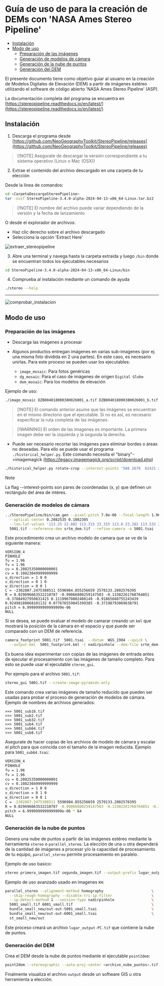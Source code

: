 # Guía de uso de para la creación de DEMs con 'NASA Ames Stereo Pipeline'

<!-- vim-markdown-toc GFM -->

* [Instalación](#instalación)
* [Modo de uso](#modo-de-uso)
    * [Preparación de las imágenes](#preparación-de-las-imágenes)
    * [Generación de modelos de cámara](#generación-de-modelos-de-cámara)
    * [Generación de la nube de puntos](#generación-de-la-nube-de-puntos)
    * [Generación del DEM](#generación-del-dem)

<!-- vim-markdown-toc -->

El presente documento tiene como objetivo guiar al usuario en la creación de Modelos Digitales de Elevación (DEM) a partir de imágenes estéreo utilizando el software de código abierto 'NASA Ames Stereo Pipeline' (ASP).

La documentación completa del programa se encuentra en [https://stereopipeline.readthedocs.io/en/latest/](https://stereopipeline.readthedocs.io/en/latest/)

## Instalación

1. Descarga el programa desde [https://github.com/NeoGeographyToolkit/StereoPipeline/releases](https://github.com/NeoGeographyToolkit/StereoPipeline/releases)

> \[!NOTE\]
> Asegurate de descargar la versión correspondiente a tu sistema operativo (Linux o Mac (OSX))

2. Extrae el contenido del archivo descargado en una carpeta de tu elección

Desde la línea de comandos:

```bash
cd <CarpetaDescargaStereoPipeline>
tar -xvzf StereoPipeline-3.4.0-alpha-2024-04-13-x86_64-Linux.tar.bz2
```

> \[!NOTE\]
> El nombre del archivo puede variar dependiendo de la versión y la fecha de lanzamiento

O desde el explorador de archivos:

- Haz clic derecho sobre el archivo descargado
- Selecciona la opción 'Extract Here'

![extraer_stereopipeline](assets/extraer_stereopipeline.png)

3. Abre una terminal y navega hasta la carpeta extraida y luego `/bin` donde se encuentran todos los ejecutables necesarios

```bash
cd StereoPipeline-3.4.0-alpha-2024-04-13-x86_64-Linux/bin
```

4. Comprueba al instalación mediante un comando de ayuda

```bash
./stereo --help
```
______________________________________________________________________

![comprobar_instalacion](./cli_gifs/extract_and_check.gif)

## Modo de uso

### Preparación de las imágenes

- Descarga las imágenes a procesar

- Algunos productos entregan imágenes en varias sub-imagenes (por ej. una misma foto dividida en 2 una partes). En este caso, es necesario unirlas. Para este proceso se pueden usar los ejecutables:
    - `image_mosaic`: Para fotos genéricas
    - `dg_mosaic`: Para el caso de imágenes de origen `Digital Globe`
    - `dem_mosaic`: Para los modelos de elevación

Ejemplo de uso:

```bash
./image_mosaic DZB00401800038H026001_a.tif DZB00401800038H026001_b.tif -o DZB00401800038H026001.tif --ot byte --blend-radius 2000 --overlap-width 10000
```

> \[!NOTE\]
> El comando anterior asume que las imágenes se encuentran en el mismo directorio que el ejecutable. Si no es así, es necesario especificar la ruta completa de las imágenes.

> \[!WARNING\]
> El orden de las imagenes es importante. La primera imagen debe ser la izquierda y la segunda la derecha.

- Puede ser necesario recortar las imágenes para eliminar bordes o áreas no deseadas. Para ello se puede usar el programa `./historical_helper.py`. Este comando necesita el "binary"->imagemagick (https://legacy.imagemagick.org/script/download.php)

```bash
./historical_helper.py rotate-crop --interest-points '566 2678  62421 2683  62290 33596  465 33595' --input-path DZB00401800038H026001.tif --output-path 6001.tif
```

> [!NOTE]
> La flag --interest-points son pares de coordenadas (x, y) que definen un rectángulo del área de intéres.

### Generación de modelos de cámara

```bash
../StereoPipeline/bin/cam_gen --pixel-pitch 7.0e-06 --focal-length 1.96                             \
  --optical-center 0.2082535 0.1082305                                        \
  --lon-lat-values '113.25 22.882 113.315 23.315 113.6 23.282 113.532 22.85'  \
  5001.tif --reference-dem srtm_dem.tif --refine-camera -o 5001.tsai
```

Este procedimiento crea un archivo modelo de camara que se ve de la siguiente manera:

```
VERSION_4
PINHOLE
fu = 1.96
fv = 1.96
cu = 0.20825350000000001
cv = 0.10823049999999999
u_direction = 1 0 0
v_direction = 0 1 0
w_direction = 0 0 1
C = -2302887.2475388511 5596984.855256659 2570133.2802576395
R = 0.029696663532210787 -0.99066800259147503 -0.13302261768764051 -0.37884927950831415 0.11199670002408149 -0.91865660755243439 0.92498180068101132 0.077676559045399385 -0.37198793069638791
pitch = 6.9999999999999999e-06
NULL
```

Si se desea, se puede evaluar el modelo de camarar creando un `kml` que mostrará la posición de la cámara en el espacio y que puede ser comparado con un DEM de referencia.

```bash
camera_footprint 5001.tif  5001.tsai  --datum  WGS_1984 --quick \
  --output-kml  5001_footprint.kml -t nadirpinhole --dem-file srtm_dem.tif
```

Es buena idea experimentar con copias de las imágenes de entrada antes de ejecutar el procesamiento con las imágenes de tamaño completo.
Para esto se puede usar el ejecutable `stereo_gui`.

Por ejemplo para el archivo `5001.tif`:

```bash
stereo_gui 5001.tif --create-image-pyramids-only
```

Este comando crea varias imágenes de tamaño reducido que pueden ser usadas para probar el proceso de generación de modelos de cámara.
Ejemplo de nombres de archivos generados:

```
>>> 5001_sub16.tif
>>> 5001_sub2.tif
>>> 5001_sub32.tif
>>> 5001_sub4.tif 
>>> 5001_sub64.tif 
>>> 5001_sub8.tif
```

Asegurate de hacer copias de los archivos de modelo de cámara y escalar el pitch para que coincida con el tamaño de la imagen reducida. Ejemplo para `5001_sub64.tsai`:

```bash
VERSION_4
PINHOLE
fu = 1.96
fv = 1.96
cu = 0.20825350000000001
cv = 0.10823049999999999
u_direction = 1 0 0
v_direction = 0 1 0
w_direction = 0 0 1
C = -2302887.2475388511 5596984.855256659 2570133.2802576395
R = 0.029696663532210787 -0.99066800259147503 -0.13302261768764051 -0.37884927950831415 0.11199670002408149 -0.91865660755243439 0.92498180068101132 0.077676559045399385 -0.37198793069638791
pitch = 6.9999999999999999e-06 * 64
NULL
```

### Generación de la nube de puntos

Genera una nube de puntos a partir de las imágenes estéreo mediante la herramienta `stereo` o `parallel_stereo`. La elección de una u otra dependerá de la cantidad de imágenes a procesar y/o la capacidad de procesamiento de tu equipo, `parallel_stereo` permite procesamiento en paralelo.

Ejemplo de uso basico:

```bash
stereo primera_imagen.tif segunda_imagen.tif --output-prefix lugar_output
```

Ejemplo de uso avanzado usado en imagenes `KH`:

```bash
parallel_stereo --alignment-method homography                      \
  --skip-rough-homography --disable-tri-ip-filter                  \
  --ip-detect-method 1 --session-type nadirpinhole                 \
  5001_small.tif 6001_small.tif                                    \
  bundle_small_new/out-out-5001_small.tsai                         \
  bundle_small_new/out-out-6001_small.tsai                         \
  st_small_new/out
```

Este proceso creará un archivo `lugar_output-PC.tif` que contiene la nube de puntos.

### Generación del DEM

Crea el DEM desde la nube de puntos mediante el ejecutable `point2dem`:

```bash
point2dem --stereographic --auto-proj-center <archivo_nube_puntos>.tif
```

Finalmente visualiza el archivo `output` desde un software GIS u otra herramienta a elección.
